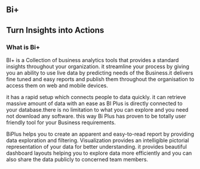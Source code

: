 ## Bi+

## Turn Insights into Actions

###  What is Bi+
BI+ is a Collection of business analytics tools that provides a standard insights throughout your organization. it streamline your process by giving you an ability to use live data by predicting needs of the Business.it delivers fine tuned and easy reports and publish them throughout the organisation to access them on web and mobile devices.

it has a rapid setup which connects people to data quickly. it can retrieve massive amount of data with an ease as BI Plus is directly connected to your database.there is no limitation to what you can explore and you need not download any software. this way Bi Plus has proven to be totally user friendly tool for your Business requirements.

BiPlus helps you to create an apparent and easy-to-read report by providing data exploration and filtering. Visualization provides an intelligible pictorial representation of your data for better understanding. it provides beautiful dashboard layouts helping you to explore data more efficiently and you can also share the data publicly to concerned team members.
<!--stackedit_data:
eyJoaXN0b3J5IjpbMzE1NTk3MjU5XX0=
-->